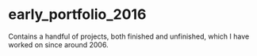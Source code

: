 # early_portfolio_2016
Contains a handful of projects, both finished and unfinished, which I have worked on since around 2006.
